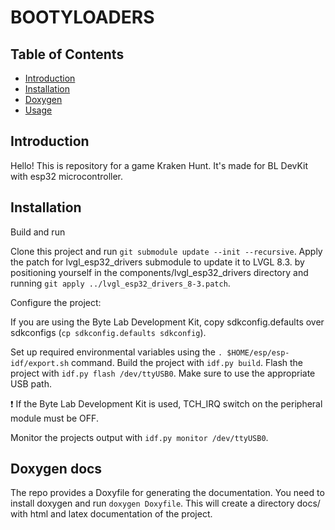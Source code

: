 # BOOTYLOADERS 

## Table of Contents
- [Introduction](#introduction)
- [Installation](#installation)
- [Doxygen](#doxygen-docs) 
- [Usage](#usage)

## Introduction
Hello! This is repository for a game Kraken Hunt. It's made for BL DevKit with esp32 microcontroller.

## Installation

Build and run

Clone this project and run `git submodule update --init --recursive`.
Apply the patch for lvgl_esp32_drivers submodule to update it to LVGL 8.3. by positioning yourself in the 
components/lvgl_esp32_drivers directory and running `git apply ../lvgl_esp32_drivers_8-3.patch`.

Configure the project:

If you are using the Byte Lab Development Kit, copy sdkconfig.defaults over sdkconfigs (`cp sdkconfig.defaults sdkconfig`).

Set up required environmental variables using the `. $HOME/esp/esp-idf/export.sh` command.
Build the project with `idf.py build`.
Flash the project with `idf.py flash /dev/ttyUSB0`. Make sure to use the appropriate USB path. 

❗  If the Byte Lab Development Kit is used, TCH_IRQ switch on the peripheral module must be OFF.

Monitor the projects output with `idf.py monitor /dev/ttyUSB0`.

## Doxygen docs
The repo provides a Doxyfile for generating the documentation. You need to install doxygen and run `doxygen Doxyfile`. This will create a directory docs/ with html and latex documentation of the project.


